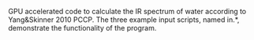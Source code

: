 GPU accelerated code to calculate the IR spectrum of water according to Yang&Skinner 2010 PCCP. 
The three example input scripts, named in.*, demonstrate the functionality of the program.
